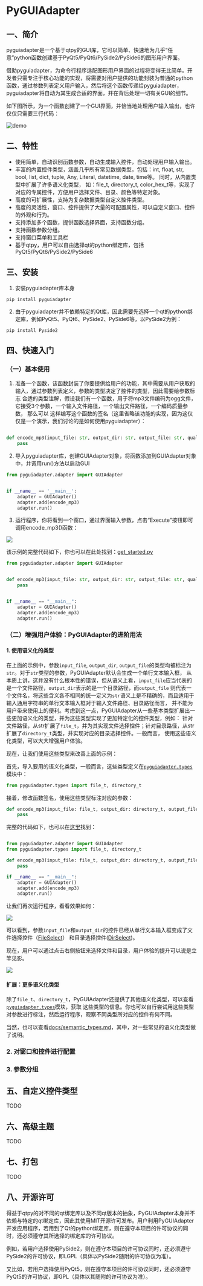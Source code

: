 # PyGUIAdapter

## 一、简介
pyguiadapter是一个基于qtpy的GUI库，它可以简单、快速地为几乎“任意”python函数创建基于PyQt5/PyQt6/PySide2/PySide6的图形用户界面。

借助pyguiadapter，为命令行程序适配图形用户界面的过程将变得无比简单。开发者只需专注于核心功能的实现，将需要对用户提供的功能封装为普通的python
函数，通过参数列表定义用户输入，然后将这个函数传递给pyguiadapter，pyguiadapter将自动为其生成合适的界面，并在背后处理一切有关GUI的细节。

如下图所示，为一个函数创建了一个GUI界面，并恰当地处理用户输入输出，也许仅仅只需要三行代码：

![demo](screenshots/hello_world_demo.png)


## 二、特性
* 使用简单，自动识别函数参数，自动生成输入控件，自动处理用户输入输出。
* 丰富的内置控件类型，涵盖几乎所有常见数据类型，包括：int, float, str, bool, list, dict, tuple, Any, Literal, datetime, date, time等。
同时，从内置类型中扩展了许多语义化类型， 如：file_t, directory_t, color_hex_t等，实现了对应的专属控件，方便用户选择文件、目录、颜色等特定对象。
* 高度的可扩展性，支持为复杂数据类型自定义控件类型。
* 高度的灵活性，窗口、控件提供了大量的可配置属性，可以自定义窗口、控件的外观和行为。
* 支持添加多个函数，提供函数选择界面，支持函数分组。
* 支持函数参数分组。
* 支持窗口菜单和工具栏
* 基于qtpy，用户可以自由选择qt的python绑定库，包括PyQt5/PyQt6/PySide2/PySide6

## 三、安装

1. 安装pyguiadapter库本身

```commandline
pip install pyguiadapter
```

2. 由于pyguiadapter并不依赖特定的Qt库，因此需要先选择一个qt的python绑定库，例如PyQt5、PyQt6、PySide2、PySide6等，以PySide2为例：

```commandline
pip install Pyside2
```

## 四、快速入门

### （一）基本使用

1. 准备一个函数，该函数封装了你要提供给用户的功能，其中需要从用户获取的输入，通过参数列表定义，参数的类型决定了控件的类型，因此需要给参数标志
合适的类型注解，假设我们有一个函数，用于将mp3文件编码为ogg文件，它接受3个参数，一个输入文件路径，一个输出文件路径，一个编码质量参数， 那么可以
这样编写这个函数的签名（这里省略该功能的实现，因为这仅仅是一个演示，我们讨论的是如何使用pyguiadapter）：

```python

def encode_mp3(input_file: str, output_dir: str, output_file: str, quality: int):
    pass
```

2. 导入pyguiadapter库，创建GUIAdapter对象，将函数添加到GUIAdapter对象中，并调用run()方法以启动GUI
```python
from pyguiadapter.adapter import GUIAdapter


if __name__ == '__main__':
    adapter = GUIAdapter()
    adapter.add(encode_mp3)
    adapter.run()
```

3. 运行程序，你将看到一个窗口，通过界面输入参数，点击“Execute”按钮即可调用encode_mp3()函数：

![](screenshots/get_started_1.png)

该示例的完整代码如下，你也可以在此处找到：[get_started.py](examples/get_started_1.py)

```python
from pyguiadapter.adapter import GUIAdapter


def encode_mp3(input_file: str, output_dir: str, output_file: str, quality: int):
    pass


if __name__ == "__main__":
    adapter = GUIAdapter()
    adapter.add(encode_mp3)
    adapter.run()
```

### （二）增强用户体验：PyGUIAdapter的进阶用法

#### 1. 使用语义化的类型

在上面的示例中，参数`input_file`, `output_dir`, `output_file`的类型均被标注为`str`。对于`str`类型的参数，PyGUIAdapter默认会生成一个单行文本输入框，
从本质上讲，这并没有什么根本性的错误，但从语义上看，`input_file`应当代表的是一个文件路径，`output_dir`表示的是一个目录路径，而`output_file`
则代表一个文件名，将这些含义各不相同的统一定义为`str`语义上是不精确的，而且适用于输入通用字符串的单行文本输入框对于输入文件路径、目录路径而言，
并不能为用户带来使用上的便利。考虑到这一点，PyGUIAdapter从一些基本类型扩展出一些更加语义化的类型，并为这些类型实现了更加特定化的控件类型，例如：
针对文件路径，从str扩展了`file_t`，并为其实现文件选择控件；针对目录路径，从str扩展了`directory_t`类型，并实现对应的目录选择控件。一般而言，
使用这些语义化类型，可以大大增强用户体验。

现在，让我们使用这些类型来改善上面的示例：

首先，导入要用的语义化类型，一般而言，这些类型定义在[`pyguiadapter.types`](pyguiadapter/types.py)模块中：

```python
from pyguiadapter.types import file_t, directory_t
```

接着，修改函数签名，使用这些类型标注对应的参数：
```python
def encode_mp3(input_file: file_t, output_dir: directory_t, output_file: str, quality: int):
    pass
```

完整的代码如下，也可以在[这里](examples/get_started_2.py)找到：
```python

from pyguiadapter.adapter import GUIAdapter
from pyguiadapter.types import file_t, directory_t

def encode_mp3(input_file: file_t, output_dir: directory_t, output_file: str, quality: int):
    pass

if __name__ == "__main__":
    adapter = GUIAdapter()
    adapter.add(encode_mp3)
    adapter.run()
```

让我们再次运行程序，看看效果如何：

![](screenshots/get_started_2a.png)

可以看到，参数`input_file`和`output_dir`的控件已经从单行文本输入框变成了文件选择控件（[FileSelect](pyguiadapter/widgets/path/fileselect.py)）
和目录选择控件([DirSelect](pyguiadapter/widgets/path/dirselect.py))。

现在，用户可以通过点击右侧按钮来选择文件和目录，用户体验的提升可以说是立竿见影。

![](screenshots/get_started_2b.png)

#### 扩展：更多语义化类型
除了`file_t`、`directory_t`，PyGUIAdapter还提供了其他语义化类型，可以查看[`pyguiadapter.types`](pyguiadapter/types.py)模块，获取
这些类型的信息。你也可以自行尝试用这些类型对参数进行标注，然后运行程序，观察不同类型所对应的控件有何不同。 

当然，也可以查看[docs/semantic_types.md](docs/semantic_types.md)，其中，对一些常见的语义化类型做了说明。

### 2. 对窗口和控件进行配置

### 3. 参数分组

## 五、自定义控件类型

TODO

## 六、高级主题

TODO

## 七、打包

TODO

## 八、开源许可

得益于qtpy的对不同的qt绑定库以及不同qt版本的抽象，PyGUIAdapter本身并不依赖与特定的qt绑定库，因此其使用MIT开源许可发布。用户利用PyGUIAdapter
开发应用程序，若用到了Qt的python绑定库，则在遵守本项目的许可协议的同时，还必须遵守其所选择的绑定库的许可协议。

例如，若用户选择使用PySide2，则在遵守本项目的许可协议同时，还必须遵守PySide2的许可协议，即LGPL（具体以PySide2随附的许可协议为准）。

又比如，若用户选择使用PyQt5，则在遵守本项目的许可协议同时，还必须遵守PyQt5的许可协议，即GPL（具体以其随附的许可协议为准）。


